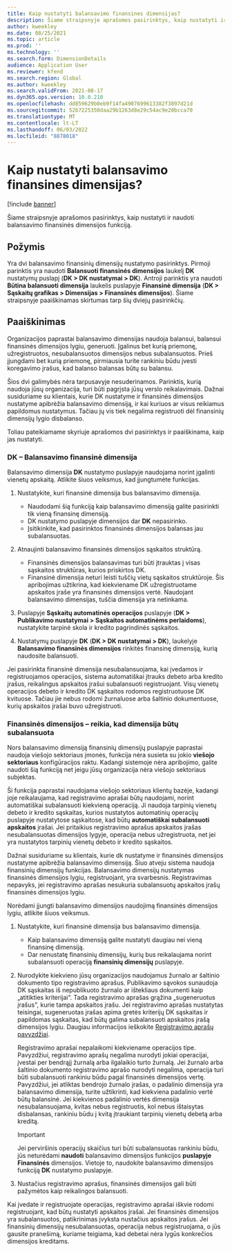 ```yaml
---
title: Kaip nustatyti balansavimo finansines dimensijas?
description: Šiame straipsnyje aprašomos pasirinktys, kaip nustatyti ir naudoti balansavimo finansinės dimensijos funkciją.
author: kweekley
ms.date: 08/25/2021
ms.topic: article
ms.prod: ''
ms.technology: ''
ms.search.form: DimensionDetails
audience: Application User
ms.reviewer: kfend
ms.search.region: Global
ms.author: kweekley
ms.search.validFrom: 2021-08-17
ms.dyn365.ops.version: 10.0.210
ms.openlocfilehash: dd859629b0eb9f14fa4907699613382f3897d21d
ms.sourcegitcommit: 52b7225350daa29b1263d8e29c54ac9e20bcca70
ms.translationtype: MT
ms.contentlocale: lt-LT
ms.lasthandoff: 06/03/2022
ms.locfileid: "8878018"
---
```

# <a name="how-do-i-set-up-balancing-financial-dimensions"></a>Kaip nustatyti balansavimo finansines dimensijas?

[!include [banner](../includes/banner.md)]

Šiame straipsnyje aprašomos pasirinktys, kaip nustatyti ir naudoti balansavimo finansinės dimensijos funkciją.

## <a name="symptom"></a>Požymis

Yra dvi balansavimo finansinių dimensijų nustatymo pasirinktys. Pirmoji parinktis yra naudoti **Balansuoti finansinės dimensijos** laukelį **DK** nustatymų puslapį (**DK \> DK nustatymai \> DK**). Antroji parinktis yra naudoti **Būtina balansuoti dimensija** laukelis puslapyje **Finansinė dimensija** (**DK > Sąskaitų grafikas \> Dimensijas \> Finansinės dimensijos**). Šiame straipsnyje paaiškinamas skirtumas tarp šių dviejų pasirinkčių.

## <a name="resolution"></a>Paaiškinimas

Organizacijos paprastai balansavimo dimensijas naudoja balansui, balansui finansinės dimensijos lygiu, generuoti. Įgalinus bet kurią priemonę, užregistruotos, nesubalansuotos dimensijos nebus subalansuotos. Prieš įjungdami bet kurią priemonę, pirmiausia turite rankiniu būdu įvesti koregavimo įrašus, kad balanso balansas būtų su balansu.

Šios dvi galimybės nėra tarpusavyje nesuderinamos. Parinktis, kurią naudoja jūsų organizacija, turi būti pagrįsta jūsų verslo reikalavimais. Dažnai susiduriame su klientais, kurie DK nustatyme ir finansinės dimensijos nustatyme apibrėžia balansavimo dimensiją, ir kai kuriuos ar visus reikiamus papildomus nustatymus. Tačiau jų vis tiek negalima registruoti dėl finansinių dimensijų lygio disbalanso.

Toliau pateikiamame skyriuje aprašomos dvi pasirinktys ir paaiškinama, kaip jas nustatyti.

### <a name="ledger--balancing-financial-dimension"></a>DK – Balansavimo finansinė dimensija

Balansavimo dimensija **DK** nustatymo puslapyje naudojama norint įgalinti vienetų apskaitą. Atlikite šiuos veiksmus, kad įjungtumėte funkcijas.

1. Nustatykite, kuri finansinė dimensija bus balansavimo dimensija.

    - Naudodami šią funkciją kaip balansavimo dimensiją galite pasirinkti tik vieną finansinę dimensiją.
    - DK nustatymo puslapyje dimensijos dar **DK** nepasirinko.
    - Įsitikinkite, kad pasirinktos finansinės dimensijos balansas jau subalansuotas.

2. Atnaujinti balansavimo finansinės dimensijos sąskaitos struktūrą.

    - Finansinės dimensijos balansavimas turi būti įtrauktas į visas sąskaitos struktūras, kurios priskirtos DK.
    - Finansinė dimensija neturi leisti tuščių vietų sąskaitos struktūroje. Šis apribojimas užtikrina, kad kiekviename DK užregistruotame apskaitos įraše yra finansinės dimensijos vertė. Naudojant balansavimo dimensijas, tuščia dimensija yra netinkama.

3. Puslapyje **Sąskaitų automatinės operacijos** puslapyje (**DK \> Publikavimo nustatymai \> Sąskaitos automatinėms perlaidoms**), nustatykite tarpinė skola ir kredito pagrindinės sąskaitos.
4. Nustatymų puslapyje **DK** (**DK \> DK nustatymai \> DK**), laukelyje **Balansavimo finansinės dimensijos** rinkitės finansinę dimensiją, kurią naudosite balansuoti.

Jei pasirinkta finansinė dimensija nesubalansuojama, kai įvedamos ir registruojamos operacijos, sistema automatiškai įtrauks debeto arba kredito įrašus, reikalingus apskaitos įrašui subalansuoti registruojant. Visų vienetų operacijos debeto ir kredito DK sąskaitos rodomos registruotuose DK kvituose. Tačiau jie nebus rodomi žurnaluose arba šaltinio dokumentuose, kurių apskaitos įrašai buvo užregistruoti.

### <a name="financial-dimensions--require-the-dimension-to-be-balanced"></a>Finansinės dimensijos – reikia, kad dimensija būtų subalansuota

Nors balansavimo dimensiją finansinių dimensijų puslapyje paprastai naudoja viešojo sektoriaus įmonės, funkcija nėra susieta su jokio **viešojo sektoriaus** konfigūracijos raktu. Kadangi sistemoje nėra apribojimo, galite naudoti šią funkciją net jeigu jūsų organizacija nėra viešojo sektoriaus subjektas.

Ši funkcija paprastai naudojama viešojo sektoriaus klientų bazėje, kadangi joje reikalaujama, kad registravimo aprašai būtų naudojami, norint automatiškai subalansuoti kiekvieną operaciją. Ji naudoja tarpinių vienetų debeto ir kredito sąskaitas, kurios nustatytos automatinių operacijų puslapyje nustatytose sąskaitose, kad būtų **automatiškai subalansuoti apskaitos** įrašai. Jei pritaikius registravimo aprašus apskaitos įrašas nesubalansuotas dimensijos lygyje, operacija nebus užregistruota, net jei yra nustatytos tarpinių vienetų debeto ir kredito sąskaitos.

Dažnai susiduriame su klientais, kurie dk nustatyme ir finansinės dimensijos nustatyme apibrėžia balansavimo dimensiją. Šiuo atveju sistema naudoja finansinių dimensijų funkcijas. Balansavimo dimensijų nustatymas finansinės dimensijos lygiu, registruojant, yra svarbesnis. Registravimas nepavyks, jei registravimo aprašas nesukuria subalansuotų apskaitos įrašų finansinės dimensijos lygiu.

Norėdami įjungti balansavimo dimensijos naudojimą finansinės dimensijos lygiu, atlikite šiuos veiksmus.

1. Nustatykite, kuri finansinė dimensija bus balansavimo dimensija.

    - Kaip balansavimo dimensiją galite nustatyti daugiau nei vieną finansinę dimensiją.
    - Dar nenustatę finansinių dimensijų, kurių bus reikalaujama norint subalansuoti operaciją **finansinių dimensijų** puslapyje.

2. Nurodykite kiekvieno jūsų organizacijos naudojamus žurnalo ar šaltinio dokumento tipo registravimo aprašus. Publikavimo sąvokos sunaudoja DK sąskaitas iš nepublikuoto žurnalo ar ištekliaus dokumenti kaip „atitikties kriterijai“. Tada registravimo aprašas grąžina „sugeneruotus įrašus", kurie tampa apskaitos įrašu. Jei registravimo aprašas nustatytas teisingai, sugeneruotas įrašas apima gretės kriterijų DK sąskaitas ir papildomas sąskaitas, kad būtų galima subalansuoti apskaitos įrašą dimensijos lygiu. Daugiau informacijos ieškokite [Registravimo aprašų pavyzdžiai](posting-definitions.md). 
   
   Registravimo aprašai nepalaikomi kiekviename operacijos tipe. Pavyzdžiui, registravimo aprašų negalima nurodyti jokiai operacijai, įvestai per bendrąjį žurnalą arba ilgalaikio turto žurnalą. Jei žurnalo arba šaltinio dokumento registravimo aprašo nurodyti negalima, operacija turi būti subalansuoti rankiniu būdu pagal finansinės dimensijos vertę. Pavyzdžiui, jei atliktas bendrojo žurnalo įrašas, o padalinio dimensija yra balansavimo dimensija, turite užtikrinti, kad kiekviena padalinio vertė būtų balansinė.  Jei kiekvienos padalinio vertės dimensija nesubalansuojama, kvitas nebus registruotis, kol nebus ištaisytas disbalansas, rankiniu būdu į kvitą įtraukiant tarpinių vienetų debetą arba kreditą. 

    > [!IMPORTANT]
    > Jei perviršinis operacijų skaičius turi būti subalansuotas rankiniu būdu, jūs neturėdami **naudoti** balansavimo dimensijos funkcijos **puslapyje Finansinės** dimensijos. Vietoje to, naudokite balansavimo dimensijos funkciją **DK** nustatymo puslapyje.

3. Nustačius registravimo aprašus, finansinės dimensijos gali būti pažymėtos kaip reikalingos balansuoti.

Kai įvedate ir registruojate operacijas, registravimo aprašai iškvie rodomi registruojant, kad būtų nustatyti apskaitos įrašai. Jei finansinės dimensijos yra subalansuotos, patikrinimas įvyksta nustačius apskaitos įrašus. Jei finansinių dimensijų nesubalansuotas, operacija nebus registruojama, o jūs gausite pranešimą, kuriame teigiama, kad debetai nėra lygūs konkrečios dimensijos kreditams.
